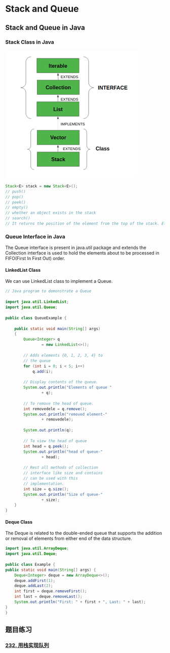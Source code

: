 # Stack and Queue
## Stack and Queue in Java
### Stack Class in Java
![stack.png](..%2Fimgs%2Fstack.png)
```java
Stack<E> stack = new Stack<E>();
// push()
// pop()
// peek()
// empty()
// whether an object exists in the stack
// search()
// It returns the position of the element from the top of the stack. Else, it returns -1.

```
### Queue Interface in Java
The Queue interface is present in java.util package 
and extends the Collection interface is used to hold the elements about to be processed in FIFO(First In First Out) order.
#### LinkedList Class
We can use LinkedList class to implement a Queue.
```java
// Java program to demonstrate a Queue 

import java.util.LinkedList;
import java.util.Queue;

public class QueueExample {

    public static void main(String[] args)
    {
        Queue<Integer> q
                = new LinkedList<>();

        // Adds elements {0, 1, 2, 3, 4} to 
        // the queue 
        for (int i = 0; i < 5; i++)
            q.add(i);

        // Display contents of the queue. 
        System.out.println("Elements of queue "
                + q);

        // To remove the head of queue. 
        int removedele = q.remove();
        System.out.println("removed element-"
                + removedele);

        System.out.println(q);

        // To view the head of queue 
        int head = q.peek();
        System.out.println("head of queue-"
                + head);

        // Rest all methods of collection 
        // interface like size and contains 
        // can be used with this 
        // implementation. 
        int size = q.size();
        System.out.println("Size of queue-"
                + size);
    }
}

```
#### Deque Class
The Deque is related to the double-ended queue that supports the addition or removal of elements from either end of the data structure.
```java
import java.util.ArrayDeque;
import java.util.Deque;

public class Example {
public static void main(String[] args) {
	Deque<Integer> deque = new ArrayDeque<>();
	deque.addFirst(1);
	deque.addLast(2);
	int first = deque.removeFirst();
	int last = deque.removeLast();
	System.out.println("First: " + first + ", Last: " + last);
}
}
```

## 题目练习
### [232. 用栈实现队列](https://leetcode.cn/problems/implement-queue-using-stacks/)
